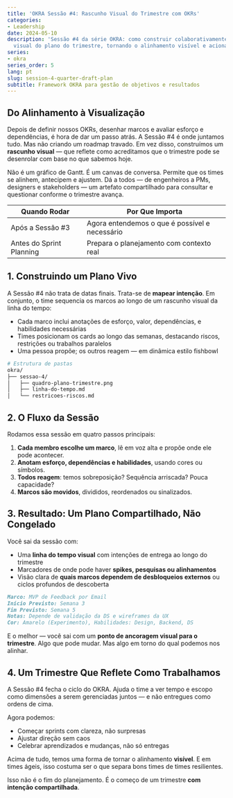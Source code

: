 ```yaml
---
title: 'OKRA Sessão #4: Rascunho Visual do Trimestre com OKRs'
categories:
- Leadership
date: 2024-05-10
description: 'Sessão #4 da série OKRA: como construir colaborativamente um rascunho
  visual do plano do trimestre, tornando o alinhamento visível e acionável.'
series:
- okra
series_order: 5
lang: pt
slug: session-4-quarter-draft-plan
subtitle: Framework OKRA para gestão de objetivos e resultados
---
```


## Do Alinhamento à Visualização

Depois de definir nossos OKRs, desenhar marcos e avaliar esforço e dependências, é hora de dar um passo atrás. A Sessão #4 é onde juntamos tudo. Mas não criando um roadmap travado. Em vez disso, construímos um **rascunho visual** — que reflete como acreditamos que o trimestre pode se desenrolar com base no que sabemos hoje.

Não é um gráfico de Gantt. É um canvas de conversa. Permite que os times se alinhem, antecipem e ajustem. Dá a todos — de engenheiros a PMs, designers e stakeholders — um artefato compartilhado para consultar e questionar conforme o trimestre avança.

| Quando Rodar             | Por Que Importa                                |
| ------------------------ | ---------------------------------------------- |
| Após a Sessão #3         | Agora entendemos o que é possível e necessário |
| Antes do Sprint Planning | Prepara o planejamento com contexto real       |

## 1. Construindo um Plano Vivo

A Sessão #4 não trata de datas finais. Trata-se de **mapear intenção**. Em conjunto, o time sequencia os marcos ao longo de um rascunho visual da linha do tempo:

- Cada marco inclui anotações de esforço, valor, dependências, e habilidades necessárias
- Times posicionam os cards ao longo das semanas, destacando riscos, restrições ou trabalhos paralelos
- Uma pessoa propõe; os outros reagem — em dinâmica estilo fishbowl

```bash
# Estrutura de pastas
okra/
├── sessao-4/
│   ├── quadro-plano-trimestre.png
│   ├── linha-do-tempo.md
│   └── restricoes-riscos.md
```

## 2. O Fluxo da Sessão

Rodamos essa sessão em quatro passos principais:

1. **Cada membro escolhe um marco**, lê em voz alta e propõe onde ele pode acontecer.
2. **Anotam esforço, dependências e habilidades**, usando cores ou símbolos.
3. **Todos reagem**: temos sobreposição? Sequência arriscada? Pouca capacidade?
4. **Marcos são movidos**, divididos, reordenados ou sinalizados.

## 3. Resultado: Um Plano Compartilhado, Não Congelado

Você sai da sessão com:

- Uma **linha do tempo visual** com intenções de entrega ao longo do trimestre
- Marcadores de onde pode haver **spikes, pesquisas ou alinhamentos**
- Visão clara de **quais marcos dependem de desbloqueios externos** ou ciclos profundos de descoberta

```markdown
Marco: MVP de Feedback por Email
Início Previsto: Semana 3
Fim Previsto: Semana 5
Notas: Depende de validação da DS e wireframes da UX
Cor: Amarelo (Experimento), Habilidades: Design, Backend, DS
```

E o melhor — você sai com um **ponto de ancoragem visual para o trimestre**. Algo que pode mudar. Mas algo em torno do qual podemos nos alinhar.

## 4. Um Trimestre Que Reflete Como Trabalhamos

A Sessão #4 fecha o ciclo do OKRA. Ajuda o time a ver tempo e escopo como dimensões a serem gerenciadas juntos — e não entregues como ordens de cima.

Agora podemos:

- Começar sprints com clareza, não surpresas
- Ajustar direção sem caos
- Celebrar aprendizados e mudanças, não só entregas

Acima de tudo, temos uma forma de tornar o alinhamento **visível**. E em times ágeis, isso costuma ser o que separa bons times de times resilientes.

Isso não é o fim do planejamento. É o começo de um trimestre **com intenção compartilhada**.

